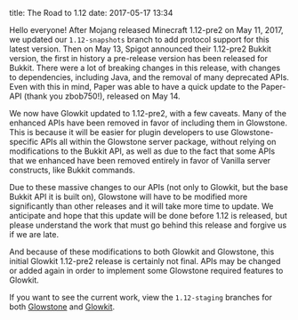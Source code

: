 title: The Road to 1.12
date: 2017-05-17 13:34

Hello everyone! After Mojang released Minecraft 1.12-pre2 on May 11, 2017, we updated our `1.12-snapshots` branch to add protocol support for this latest version. Then on May 13, Spigot announced their 1.12-pre2 Bukkit version, the first in history a pre-release version has been released for Bukkit. There were a lot of breaking changes in this release, with changes to dependencies, including Java, and the removal of many deprecated APIs. Even with this in mind, Paper was able to have a quick update to the Paper-API (thank you zbob750!), released on May 14.

We now have Glowkit updated to 1.12-pre2, with a few caveats. Many of the enhanced APIs have been removed in favor of including them in Glowstone. This is because it will be easier for plugin developers to use Glowstone-specific APIs all within the Glowstone server package, without relying on modifications to the Bukkit API, as well as due to the fact that some APIs that we enhanced have been removed entirely in favor of Vanilla server constructs, like Bukkit commands.

Due to these massive changes to our APIs (not only to Glowkit, but the base Bukkit API it is built on), Glowstone will have to be modified more significantly than other releases and it will take more time to update. We anticipate and hope that this update will be done before 1.12 is released, but please understand the work that must go behind this release and forgive us if we are late.

And because of these modifications to both Glowkit and Glowstone, this initial Glowkit 1.12-pre2 release is certainly not final. APIs may be changed or added again in order to implement some Glowstone required features to Glowkit.

If you want to see the current work, view the `1.12-staging` branches for both [Glowstone](https://github.com/GlowstoneMC/Glowstone/tree/1.12-staging) and [Glowkit](https://github.com/GlowstoneMC/Glowkit/tree/1.12-staging).
